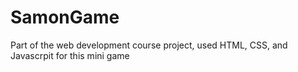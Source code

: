 # SamonGame
Part of the web development course project, used HTML, CSS, and Javascrpit for this mini game
